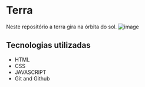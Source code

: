 # Terra
Neste repositório a terra gira na órbita do sol.
![image](https://github.com/drewneres/terra/assets/71440544/6d7c0086-bf65-49da-b86b-4a31fb38614e)


## Tecnologias utilizadas
- HTML
- CSS
- JAVASCRIPT
- Git and Github
